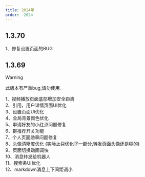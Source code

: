 ```yaml
---
title: 2024年
order: -2024
---
```


## 1.3.70
1、修复设置页面的BUG  

## 1.3.69

> [!warning]
> 此版本有严重bug,请勿使用.

1、视频播放页面底部增加安全距离  
2、引用，用户详情页面UI优化  
3、设置页面UI优化  
4、全局背景颜色优化  
5、申请好友的小红点问题修复  
6、群推荐开关功能  
7、个人页面勋章问题修复  
8、头像清晰度优化 ~~(实际上只优化了一部分,转发页面头像还是糊的)~~  
9、页面切换动画调快  
10、消息转发给机器人  
11、搜索条UI优化  
12、markdown消息上下间距调小  